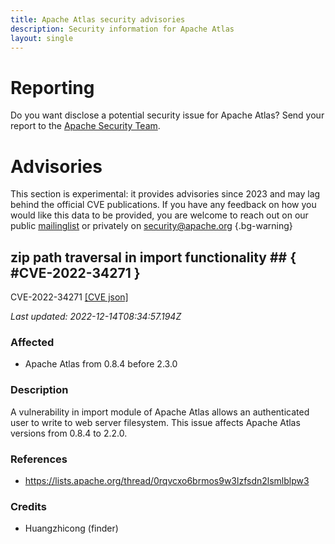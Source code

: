 ```yaml
---
title: Apache Atlas security advisories
description: Security information for Apache Atlas
layout: single
---
```


# Reporting

Do you want disclose a potential security issue for Apache Atlas? Send your report to the [Apache Security Team](mailto:security@apache.org).

# Advisories

This section is experimental: it provides advisories since 2023 and may lag behind the official CVE publications. If you have any feedback on how you would like this data to be provided, you are welcome to reach out on our public [mailinglist](/mailinglist) or privately on [security@apache.org](mailto:security@apache.org)
{.bg-warning}

## zip path traversal in import functionality ## { #CVE-2022-34271 }

CVE-2022-34271 [\[CVE json\]](./CVE-2022-34271.cve.json)

_Last updated: 2022-12-14T08:34:57.194Z_

### Affected

* Apache Atlas from 0.8.4 before 2.3.0


### Description

A vulnerability in import module of Apache Atlas allows an authenticated user to write to web server filesystem.  This issue affects Apache Atlas versions from 0.8.4 to 2.2.0.

### References
* https://lists.apache.org/thread/0rqvcxo6brmos9w3lzfsdn2lsmlblpw3


### Credits
* Huangzhicong (finder)
